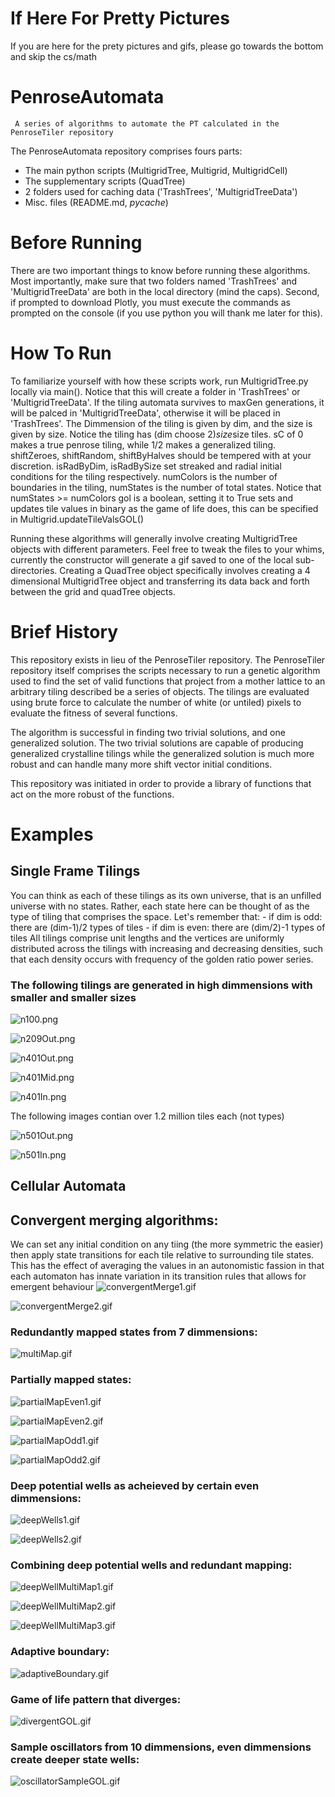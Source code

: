 # If Here For Pretty Pictures
If you are here for the prety pictures and gifs, please go towards the bottom and skip the cs/math

# PenroseAutomata
     A series of algorithms to automate the PT calculated in the PenroseTiler repository
The PenroseAutomata repository comprises fours parts:
- The main python scripts (MultigridTree, Multigrid, MultigridCell)
- The supplementary scripts (QuadTree)
- 2 folders used for caching data ('TrashTrees', 'MultigridTreeData')
- Misc. files (README.md, _pycache_)

# Before Running
There are two important things to know before running these algorithms. Most importantly, make sure that two folders named 'TrashTrees' and 'MultigridTreeData' are both in the local directory (mind the caps). Second, if prompted to download Plotly, you must execute the commands as prompted on the console (if you use python you will thank me later for this).

# How To Run
To familiarize yourself with how these scripts work, run MultigridTree.py locally via main(). Notice that this will create a folder in 'TrashTrees' or 'MultigridTreeData'.
If the tiling automata survives to maxGen generations, it will be palced in 'MultigridTreeData', otherwise it will be placed in 'TrashTrees'.
The Dimmension of the tiling is given by dim, and the size is given by size. Notice the tiling has (dim choose 2)*size*size tiles.
sC of 0 makes a true penrose tiling, while 1/2 makes a generalized tiling.
shiftZeroes, shiftRandom, shiftByHalves should be tempered with at your discretion.
isRadByDim, isRadBySize set streaked and radial initial conditions for the tiling respectively.
numColors is the number of boundaries in the tiling, numStates is the number of total states. Notice that numStates >= numColors
gol is a boolean, setting it to True sets and updates tile values in binary as the game of life does, this can be specified in Multigrid.updateTileValsGOL()

Running these algorithms will generally involve creating MultigridTree objects with different parameters. Feel free to tweak the files to your whims, currently the constructor will generate a gif saved to one of the local sub-directories. Creating a QuadTree object specifically involves creating a 4 dimensional MultigridTree object and transferring its data back and forth between the grid and quadTree objects.

# Brief History
This repository exists in lieu of the PenroseTiler repository. The PenroseTiler repository itself comprises the scripts necessary to run a genetic algorithm used to find the set of valid functions that project from a mother lattice to an arbitrary tiling described be a series of objects. The tilings are evaluated using brute force to calculate the number of white (or untiled) pixels to evaluate the fitness of several functions.

The algorithm is successful in finding two trivial solutions, and one generalized solution. The two trivial solutions are capable of producing generalized crystalline tilings while the generalized solution is much more robust and can handle many more shift vector initial conditions.

This repository was initiated in order to provide a library of functions that act on the more robust of the functions.

# Examples
## Single Frame Tilings
You can think as each of these tilings as its own universe, that is an unfilled universe with no states.
Rather, each state here can be thought of as the type of tiling that comprises the space.
     Let's remember that:
     - if dim is odd: there are (dim-1)/2 types of tiles
     - if dim is even: there are (dim/2)-1 types of tiles
All tilings comprise unit lengths and the vertices are uniformly distributed across the tilings with increasing and decreasing densities, such that each density occurs with frequency of the golden ratio power series.

### The following tilings are generated in high dimmensions with smaller and smaller sizes
![n100.png](Examples/n100.png "n=100 size>5")

![n209Out.png](Examples/n209Out.png "n=209 size>1")

![n401Out.png](Examples/n401Out.png "n=401 size>1 zoomed out")

![n401Mid.png](Examples/n401Mid.png "n=401 size>1 zoomed in slightly")

![n401In.png](Examples/n401In.png "n=401 size>1 zoomed in")

The following images contian over 1.2 million tiles each (not types)

![n501Out.png](Examples/n501Out.png "n=501 size>1")

![n501In.png](Examples/n501In.png "n=501 size>1")


## Cellular Automata
## Convergent merging algorithms:
We can set any initial condition on any tiing (the more symmetric the easier) then apply state transitions for each tile relative to surrounding tile states.
This has the effect of averaging the values in an autonomistic fassion in that each automaton has innate variation in its transition rules that allows for emergent behaviour
![convergentMerge1.gif](Examples/convergentMerge1.gif "convergent merge 1")

![convergentMerge2.gif](Examples/convergentMerge2.gif "convergent merge 2")

### Redundantly mapped states from 7 dimmensions:
![multiMap.gif](Examples/multiMap.gif "multiMap")

### Partially mapped states:
![partialMapEven1.gif](Examples/partialMapEven1.gif "partialMap even 1")

![partialMapEven2.gif](Examples/partialMapEven2.gif "partialMap even 2")

![partialMapOdd1.gif](Examples/partialMapOdd1.gif "partialMap odd 1")

![partialMapOdd2.gif](Examples/partialMapOdd2.gif "partialMap odd 2")

### Deep potential wells as acheieved by certain even dimmensions:
![deepWells1.gif](Examples/deepWells1.gif "deep well 1")

![deepWells2.gif](Examples/deepWells2.gif "deep well 2")

### Combining deep potential wells and redundant mapping:
![deepWellMultiMap1.gif](Examples/deepWellMultiMap1.gif "deep well ultiMap 1")

![deepWellMultiMap2.gif](Examples/deepWellMultiMap2.gif "deep well ultiMap 2")

![deepWellMultiMap3.gif](Examples/deepWellMultiMap3.gif "deep well ultiMap 2")

### Adaptive boundary:
![adaptiveBoundary.gif](Examples/adaptiveBoundary.gif "Adaptive boundary")

### Game of life pattern that diverges:
![divergentGOL.gif](Examples/divergentGOL.gif "gol pattern that diverges")

### Sample oscillators from 10 dimmensions, even dimmensions create deeper state wells:
![oscillatorSampleGOL.gif](Examples/oscillatorSampleGOL.gif "Sample oscillators from 10 dimmensions")